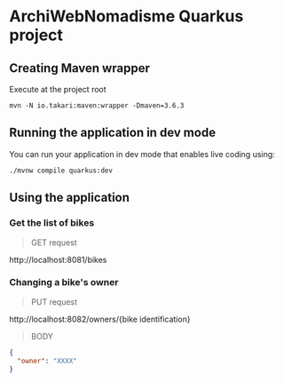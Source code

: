 # ArchiWebNomadisme Quarkus project

## Creating Maven wrapper

Execute at the project root
```shell script
mvn -N io.takari:maven:wrapper -Dmaven=3.6.3
```

## Running the application in dev mode

You can run your application in dev mode that enables live coding using:
```shell script
./mvnw compile quarkus:dev
```

## Using the application

### Get the list of bikes

> GET request

http://localhost:8081/bikes

### Changing a bike's owner

> PUT request

http://localhost:8082/owners/{bike identification}
> BODY
```json
{
  "owner": "XXXX"
}
```


